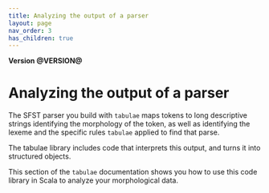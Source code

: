 ```yaml
---
title: Analyzing the output of a parser
layout: page
nav_order: 3
has_children: true
---
```


**Version @VERSION@**

# Analyzing the output of a parser

The SFST parser you build with `tabulae` maps tokens to long descriptive strings identifying the morphology of the token, as well as identifying the lexeme and the specific rules `tabulae` applied to find that parse.

The tabulae library includes code that interprets this output, and turns it into structured objects.

This section of the `tabulae` documentation shows you how to use this code library in Scala to analyze your morphological data.

